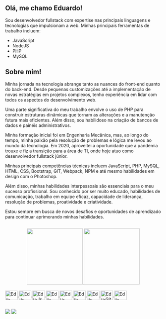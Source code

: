 ## Olá, me chamo Eduardo!

<p>Sou desenvolvedor fullstack com expertise nas principais linguagens e tecnologias que impulsionam a web. Minhas principais ferramentas de trabalho incluem:</p>

- JavaScript
- NodeJS
- PHP
- MySQL

## Sobre mim!

<p>Minha jornada na tecnologia abrange tanto as nuances do front-end quanto do back-end. Desde pequenas customizações até a implementação de novas estratégias em projetos complexos, tenho experiência em lidar com todos os aspectos do desenvolvimento web. </p>

<p>Uma parte significativa do meu trabalho envolve o uso de PHP para construir estruturas dinâmicas que tornam as alterações e a manutenção futura mais eficientes. Além disso, sou habilidoso na criação de bancos de dados e painéis administrativos.</p>

<p>Minha formação inicial foi em Engenharia Mecânica, mas, ao longo do tempo, minha paixão pela resolução de problemas e lógica me levou ao mundo da tecnologia. Em 2020, aproveitei a oportunidade que a pandemia trouxe e fiz a transição para a área de TI, onde hoje atuo como desenvolvedor fullstack júnior.</p>

<p>Minhas principais competências técnicas incluem JavaScript, PHP, MySQL, HTML, CSS, Bootstrap, GIT, Webpack, NPM e até mesmo habilidades em design com o Photoshop.</p>

<p>Além disso, minhas habilidades interpessoais são essenciais para o meu sucesso profissional. Sou conhecido por ser muito educado, habilidades de comunicação, trabalho em equipe eficaz, capacidade de liderança, resolução de problemas, proatividade e criatividade.</p>

<p>Estou sempre em busca de novos desafios e oportunidades de aprendizado para continuar aprimorando minhas habilidades.</p>

##

<div align="center">
  <a href="https://github.com/EduardoFCarvalho">
  <img height="180em" src="https://github-readme-stats.vercel.app/api?username=EduardoFCarvalho&show_icons=true&theme=gruvbox&include_all_commits=true&count_private=true"/>
  <img height="180em" src="https://github-readme-stats.vercel.app/api/top-langs/?username=EduardoFCarvalho&layout=compact&langs_count=7&theme=gruvbox"/>
</div>
<div style="display: inline_block"><br>
  <img align="center" alt="Edu-Node" height="30" width="40" src="https://cdn.jsdelivr.net/gh/devicons/devicon/icons/nodejs/nodejs-plain-wordmark.svg">  
  <img align="center" alt="Edu-Php" height="30" width="40" src="https://cdn.jsdelivr.net/gh/devicons/devicon/icons/php/php-original.svg">  
  <img align="center" alt="Edu-Js" height="30" width="40" src="https://cdn.jsdelivr.net/gh/devicons/devicon/icons/javascript/javascript-plain.svg">  
  <img align="center" alt="Edu-HTML" height="30" width="40" src="https://cdn.jsdelivr.net/gh/devicons/devicon/icons/html5/html5-original.svg">
  <img align="center" alt="Edu-CSS" height="30" width="40" src="https://cdn.jsdelivr.net/gh/devicons/devicon/icons/css3/css3-original.svg">
  <img align="center" alt="Edu-mySql" height="30" width="40" src="https://cdn.jsdelivr.net/gh/devicons/devicon/icons/mysql/mysql-plain-wordmark.svg" />
  <img align="center" alt="Edu-NPM" height="30" width="40" src="https://cdn.jsdelivr.net/gh/devicons/devicon/icons/npm/npm-original-wordmark.svg">
  <img align="center" alt="Edu-Git" height="30" width="40" src="https://cdn.jsdelivr.net/gh/devicons/devicon/icons/git/git-original.svg">
  <img align="center" alt="Edu-Gimp" height="30" width="40" src="https://cdn.jsdelivr.net/gh/devicons/devicon/icons/gimp/gimp-original-wordmark.svg">
<!--   <img align="center" alt="Edu-Ruby" height="30" width="40" src="https://cdn.jsdelivr.net/gh/devicons/devicon/icons/ruby/ruby-original.svg"> -->
<!--   <img align="center" alt="Edu-Vue" height="30" width="40" src="https://cdn.jsdelivr.net/gh/devicons/devicon/icons/vuejs/vuejs-original.svg"> -->
<!--   <img align="center" alt="Edu-React" height="30" width="40" src="https://cdn.jsdelivr.net/gh/devicons/devicon/icons/react/react-original.svg"> -->
</div>
  
  ##

<div>
<a href = "mailto:edufcarvalho@gmail.com"><img src="https://img.shields.io/badge/Gmail-D14836?style=for-the-badge&logo=gmail&logoColor=white" target="_blank"></a>
  <a href="https://www.linkedin.com/in/eduardoflaviodecarvalho/" target="_blank"><img src="https://img.shields.io/badge/LinkedIn-0077B5?style=for-the-badge&logo=linkedin&logoColor=white" target="_blank"></a>
</div>
